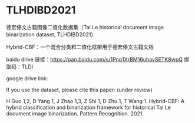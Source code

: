 # TLHDIBD2021
德宏傣文古籍图像二值化数据集（Tai Le historical document image binarization dataset, TLHDIBD2021）

Hybrid-CBF：一个混合分类和二值化框架用于德宏傣文古籍文档

baidu drive 链接：https://pan.baidu.com/s/1Pnq1XrBM16uhavSETK8wpQ 
提取码：TLDI

google drive link: 

If you use the dataset, please cite this paper: (under review)

H Guo 1,2, D Yang 1, J Zhao 1,3, Z Shi 1, D Zhu 1, T Wang 1. Hybrid-CBF: A hybrid classification and binarization framework for historical Tai Le document image binarization. Pattern Recognition. 2021.

